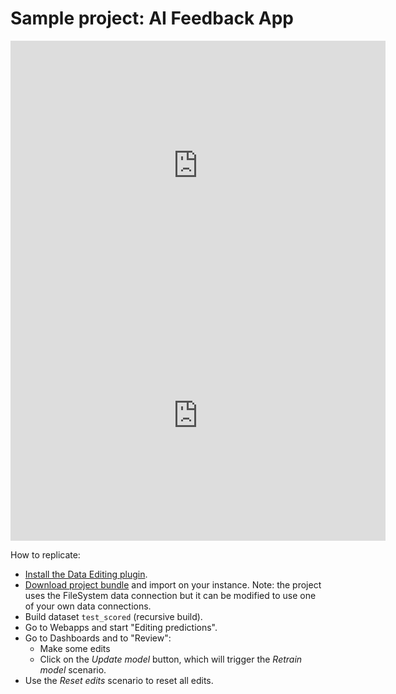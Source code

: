 # Sample project: AI Feedback App

<iframe src="https://www.loom.com/embed/e8ae0b8e60ca460e989f4ebc619403cb " frameborder="0" webkitallowfullscreen="" mozallowfullscreen="" allowfullscreen="" style="height: 400px; width: 600px"></iframe>

<iframe src="https://www.loom.com/embed/a0844e91dfa342fab5ed9375e4de2a06 " frameborder="0" webkitallowfullscreen="" mozallowfullscreen="" allowfullscreen="" style="height: 400px; width: 600px"></iframe>

How to replicate:

* [Install the Data Editing plugin](install-plugin).
* [Download project bundle](dss-bundle-ML_FEEDBACK_LOOP.zip) and import on your instance. Note: the project uses the FileSystem data connection but it can be modified to use one of your own data connections.
* Build dataset `test_scored` (recursive build).
* Go to Webapps and start "Editing predictions".
* Go to Dashboards and to "Review":
  * Make some edits
  * Click on the _Update model_ button, which will trigger the _Retrain model_ scenario.
* Use the _Reset edits_ scenario to reset all edits.
